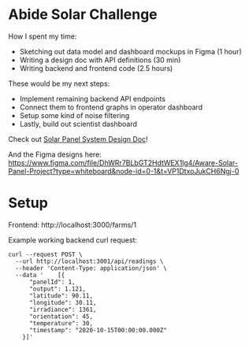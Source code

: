 # Abide Solar Challenge

How I spent my time:
* Sketching out data model and dashboard mockups in Figma (1 hour)
* Writing a design doc with API definitions (30 min)
* Writing backend and frontend code (2.5 hours)

These would be my next steps:
* Implement remaining backend API endpoints
* Connect them to frontend graphs in operator dashboard
* Setup some kind of noise filtering
* Lastly, build out scientist dashboard

Check out [Solar Panel System Design Doc](https://docs.google.com/document/d/1dm9USBD47tFseA5p5HaR3orxeIfZgmg98Oeq-E46tYY/edit#heading=h.bfyzaddtavvu)!

And the Figma designs here: https://www.figma.com/file/DhWRr7BLbGT2HdtWEX1lg4/Aware-Solar-Panel-Project?type=whiteboard&node-id=0-1&t=VP1DtxoJukCH6Ngj-0

# Setup

Frontend: http://localhost:3000/farms/1

Example working backend curl request:

```
curl --request POST \
  --url http://localhost:3001/api/readings \
  --header 'Content-Type: application/json' \
  --data '    [{
      "panelId": 1,
      "output": 1.121,
      "latitude": 90.11,
      "longitude": 30.11,
      "irradiance": 1361,
      "orientation": 45,
      "temperature": 30,
      "timestamp": "2020-10-15T00:00:00.000Z"
    }]'
```